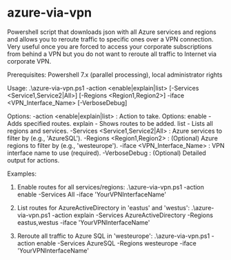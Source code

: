 # azure-via-vpn
Powershell script that downloads json with all Azure services and regions and allows you to reroute traffic to specific ones over a VPN connection. Very useful once you are forced to access your corporate subscriptions from behind a VPN but you do not want to reroute all traffic to Internet via corporate VPN.

Prerequisites: Powershell 7.x (parallel processing), local administrator rights

Usage: .\azure-via-vpn.ps1 -action <enable|explain|list> [-Services <Service1,Service2|All>] [-Regions <Region1,Region2>] -iface <VPN_Interface_Name> [-VerboseDebug]

Options:
  -action <enable|explain|list>   : Action to take. Options:
                                     enable  - Adds specified routes.
                                     explain - Shows routes to be added.
                                     list    - Lists all regions and services.
  -Services <Service1,Service2|All> : Azure services to filter by (e.g., 'AzureSQL').
  -Regions <Region1,Region2>      : (Optional) Azure regions to filter by (e.g., 'westeurope').
  -iface <VPN_Interface_Name>     : VPN interface name to use (required).
  -VerboseDebug                   : (Optional) Detailed output for actions.

Examples:
  1. Enable routes for all services/regions:
       .\azure-via-vpn.ps1 -action enable -Services All -iface 'YourVPNInterfaceName'

  2. List routes for AzureActiveDirectory in 'eastus' and 'westus':
       .\azure-via-vpn.ps1 -action explain -Services AzureActiveDirectory -Regions eastus,westus -iface 'YourVPNInterfaceName'

  3. Reroute all traffic to Azure SQL in 'westeurope':
       .\azure-via-vpn.ps1 -action enable -Services AzureSQL -Regions westeurope -iface 'YourVPNInterfaceName'

